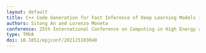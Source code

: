 ```yaml
---
layout: default
title: C++ Code Generation for Fast Inference of Deep Learning Models in ROOT/TMVA
authors: Sitong An and Lorenzo Moneta
conference: 25th International Conference on Computing in High Energy and Nuclear Physics (CHEP 2021)
type: TMVA
doi: 10.1051/epjconf/202125103040
---
```

